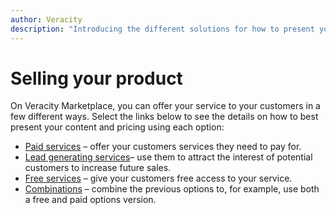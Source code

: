 ```yaml
---
author: Veracity
description: "Introducing the different solutions for how to present your content and pricing most optimally."
---
```


# Selling your product
On Veracity Marketplace, you can offer your service to your customers in a few different ways. Select the links below to see the details on how to best present your content and pricing using each option: 
* [Paid services](./paidservices.md)​ – offer your customers services they need to pay for.
* [Lead generating services​](./leadsgeneratingservices.md) – use them to attract the interest of potential customers to increase future sales.
* [Free services​​](./freeservices​.md)​ – give your customers free access to your service.
* [Combinations](./hybridsolutions​.md) ​– combine the previous options to, for example, use both a free and paid options version.